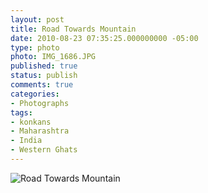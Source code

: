 ```yaml
---
layout: post
title: Road Towards Mountain
date: 2010-08-23 07:35:25.000000000 -05:00
type: photo
photo: IMG_1686.JPG
published: true
status: publish
comments: true
categories:
- Photographs
tags:
- konkans
- Maharashtra
- India
- Western Ghats
---
```

<p><img src="{{ site.url }}/assets/images/IMG_1686.JPG" alt="Road Towards Mountain" /></p>
